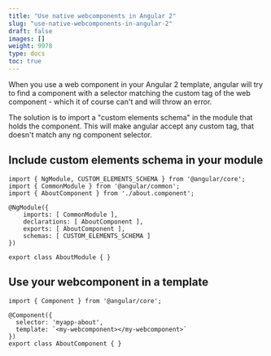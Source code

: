 ```yaml
---
title: "Use native webcomponents in Angular 2"
slug: "use-native-webcomponents-in-angular-2"
draft: false
images: []
weight: 9978
type: docs
toc: true
---
```


When you use a web component in your Angular 2 template, angular will try to find a component with a selector matching the custom tag of the web component - which it of course can't and will throw an error. 

The solution is to import a "custom elements schema" in the module that holds the component. This will make angular accept any custom tag, that doesn't match any ng component selector.

## Include custom elements schema in your module
    import { NgModule, CUSTOM_ELEMENTS_SCHEMA } from '@angular/core';
    import { CommonModule } from '@angular/common';
    import { AboutComponent } from './about.component';
    
    @NgModule({
        imports: [ CommonModule ],
        declarations: [ AboutComponent ],
        exports: [ AboutComponent ],
        schemas: [ CUSTOM_ELEMENTS_SCHEMA ]
    })
    
    export class AboutModule { }

## Use your webcomponent in a template
    import { Component } from '@angular/core';

    @Component({
      selector: 'myapp-about',
      template: `<my-webcomponent></my-webcomponent>`
    })
    export class AboutComponent { }

